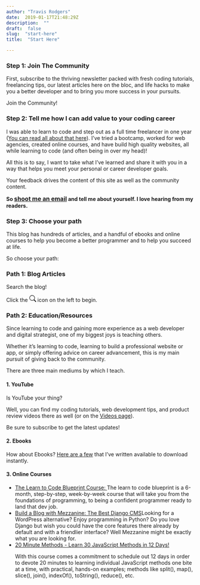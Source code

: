 ```yaml
---
author: "Travis Rodgers"
date:  2019-01-17T21:48:29Z
description:  ""
draft:  false
slug:  "start-here"
title:  "Start Here"

---
```

<h3 id="tab-con-12">Step 1: Join The Community</h2>
<p>First, subscribe to the thriving newsletter packed with fresh coding tutorials, freelancing tips, our latest articles here on the bloc, and life hacks to make you a better developer and to bring you more success in your pursuits.&nbsp;</p>
<p class="textcenter"><a class="button" id="genBtn">Join the Community!</a></p>
<h3 id="tab-con-4">Step 2: Tell me how I can add value to your coding career</h2>
<p>I was able to learn to code and step out as a full time freelancer in one year (<a href="/ebooks" target="_blank" rel="noopener noreferrer">You can read all about that here</a>). I&#8217;ve tried a bootcamp, worked for web agencies, created online courses, and have build high quality websites, all while learning to code (and often being in over my head)!</p>
<p>All this is to say, I want to take what I&#8217;ve learned and share it with you in a way that helps you meet your personal or career developer goals.</p>
<p>Your feedback drives the content of this site as well as the community content.</p>
<p><strong>So <a class="typeform-share link" href="https://travisrodgers.typeform.com/to/S8ZvMR" data-mode="popup" style="font-size:16px;" data-submit-close-delay="1" target="_blank">shoot me an email</a> <script> (function() { var qs,js,q,s,d=document, gi=d.getElementById, ce=d.createElement, gt=d.getElementsByTagName, id="typef_orm_share", b="https://embed.typeform.com/"; if(!gi.call(d,id)){ js=ce.call(d,"script"); js.id=id; js.src=b+"embed.js"; q=gt.call(d,"script")[0]; q.parentNode.insertBefore(js,q) } })() </script> and tell me about yourself. I love hearing from my readers.</strong></p>
<h3 id="tab-con-6">Step 3: Choose your path</h2>
<p>This blog has hundreds of articles, and a handful of ebooks and online courses to help you become a better programmer and to help you succeed at life.</p>
<p>So choose your path:</p>
<h3 id="tab-con-2">Path 1: Blog Articles</h3>
            <p>Search the blog! </p>
            <p>Click the   <span>  <svg xmlns="http://www.w3.org/2000/svg" width="18" height="18" fill="currentColor" viewBox="0 0 16 16"><path d="M11.742 10.344a6.5 6.5 0 1 0-1.397 1.398h-.001c.03.04.062.078.098.115l3.85 3.85a1 1 0 0 0 1.415-1.414l-3.85-3.85a1.007 1.007 0 0 0-.115-.1zM12 6.5a5.5 5.5 0 1 1-11 0 5.5 5.5 0 0 1 11 0z"></path></svg>  </span>   icon on the left to begin.</p>
            
<h3 id="tab-con-5">Path 2: Education/Resources</h3>
<p>Since learning to code and gaining more experience as a web developer and digital strategist, one of my biggest joys is teaching others.</p>
<p>Whether it&#8217;s learning to code, learning to build a professional website or app, or simply offering advice on career advancement, this is my main pursuit of giving back to the community.</p>
<p>There are three main mediums by which I teach.&nbsp;</p>
<h4>1. YouTube</h4>
<script src="https://apis.google.com/js/platform.js"></script>

<div class="g-ytsubscribe" data-channelid="UCGPGirOab9EGy7VH4IwmWVQ" data-layout="full" data-count="hidden"></div>
<p>Is YouTube your thing? </p>

<p>Well, you can find my coding tutorials, web development tips, and product review videos there as well (or on the <a href="/videos">Videos page</a>).</p>
<p>Be sure to subscribe to get the latest updates!</p>
<h4>2. Ebooks</h4>
<p>How about Ebooks? <a href="/ebooks">Here are a few</a> that I&#8217;ve written available to download instantly.</p>
<h4>3. Online Courses</h4>
<ul>
    <li><a href="https://learntocodeblueprint.com">The Learn to Code Blueprint Course: </a>The learn to code blueprint is a 6-month, step-by-step, week-by-week course that will take you from the foundations of programming, to being a confident programmer ready to land that dev job.</li>
    <li><a href="/mezzanine">Build a Blog with Mezzanine: The Best Django CMS</a>Looking for a WordPress alternative? Enjoy programming in Python? Do you love Django but wish you could have the core features there already by default and with a friendlier interface? Well Mezzanine might be exactly what you are looking for.</li>
    <li><a href="/methods">20 Minute Methods - Learn 30 JavaScript Methods in 12 Days!</a><p>With this course comes a commitment to schedule out 12 days in order to devote 20 minutes to learning individual JavaScript methods one bite at a time, with practical, hands-on examples; methods like split(), map(), slice(), join(), indexOf(), toString(), reduce(), etc.</p></li>
</ul>

<div id="general-signup" class="modal">
    <!-- Modal content -->
    <div class="modal-content">
      <span class="close">&times;</span>
      <!-- Begin Mailchimp Signup Form -->
<div id="mc_embed_signup">
<form action="https://media.us15.list-manage.com/subscribe/post?u=f6813488291919f4ea3427452&amp;id=926c758826" method="post" id="mc-embedded-subscribe-form" name="mc-embedded-subscribe-form" class="validate" target="_blank" novalidate>
    <div id="mc_embed_signup_scroll">
	<h2 class="mt-0">Receive the Weekly Newsletter</h2>
<div class="mc-field-group">
	<label for="mce-FNAME" style="display:none;">First Name </label>
	<input type="text" value="" name="FNAME" class="required" id="mce-FNAME" placeholder="First Name" >
</div>
<div class="mc-field-group">
	<label style="display: none;" for="mce-EMAIL">Email Address </label>
	<input type="email" value="" name="EMAIL" class="required email" id="mce-EMAIL" placeholder="Email">
</div>
<input type="hidden" name="group[6077][32]" value="1">
	<div id="mce-responses" class="clear">
		<div class="response" id="mce-error-response" style="display:none"></div>
		<div class="response" id="mce-success-response" style="display:none"></div>
	</div>    <!-- real people should not fill this in and expect good things - do not remove this or risk form bot signups-->
    <div style="position: absolute; left: -5000px;" aria-hidden="true"><input type="text" name="b_f6813488291919f4ea3427452_926c758826" tabindex="-1" value=""></div>
    <div><input style="background-color:#c4732d; font-size: 17px;" type="submit" value="Subscribe" name="subscribe" id="mc-embedded-subscribe" class="button"></div>
    </div>
</form>
</div>

<!--End mc_embed_signup-->
</div>
  </div>
</div>

<script>
  var modal = document.getElementById("general-signup");
  var btn = document.getElementById("genBtn");
  var span = document.getElementsByClassName("close")[0];

  btn.onclick = function() {
    modal.style.display = "block";
  };
  span.onclick = function() {
    modal.style.display = "none";
  };
  window.onclick = function(event) {
    if (event.target == modal) {
      modal.style.display = "none";
    }
  };
</script>

<style>
/* The Modal (background) */
 .modal {
	 display: none;
	/* Hidden by default */
	 position: fixed;
	/* Stay in place */
	 z-index: 1;
	/* Sit on top */
	 left: 0;
	 top: 0;
	 width: 100%;
	/* Full width */
	 height: 100%;
	/* Full height */
	 overflow: auto;
	/* Enable scroll if needed */
	 background-color: #000;
	/* Fallback color */
	 background-color: rgba(0, 0, 0, 0.4);
	/* Black w/ opacity */
}
/* Modal Content/Box */
 .modal-content {
	 background-color: #fefefe !important;
	 margin: 15% auto;
	/* 15% from the top and centered */
	 padding: 20px;
	 border: 1px solid #888;
	 width: 80%;
	/* Could be more or less, depending on screen size */
	 max-width: 600px;
	 border-radius: 10px;
	 background: url('/images/2019/12/dust_scratches.png');
	 background-size: cover;
	 background-repeat: no-repeat;
}
 .modal-content input[type=text], .modal-content input[type=email] {
	 background: #fff;
	 display: block;
	 background: none;
	 font: 14px "Merriweather", sans-serif;
	 border: 1px solid #ddd;
	 padding: 10px 25px;
	 height: 50px;
	 width: 100%;
	 margin-bottom: 15px;
	 -webkit-box-sizing: border-box;
	 box-sizing: border-box;
	 -webkit-transition: all 300ms ease;
	 -moz-transition: all 300ms ease;
	 -ms-transition: all 300ms ease;
	 -o-transition: all 300ms ease;
	 transition: all 300ms ease;
	 -webkit-border-radius: 5px;
	 -moz-border-radius: 5px;
	 -ms-border-radius: 5px;
	 border-radius: 5px;
}
/* The Close Button */
 .close, .close1, .close2, .close3, .close4 {
	 color: #aaa;
	 text-align: right;
	 font-size: 28px;
	 font-weight: bold;
}
 .close:hover, .close:focus, .close1:hover, .close1:focus, .close2:hover, .close2:focus, .close3:hover, .close3:focus, .close4:hover, .close5:focus {
	 color: black;
	 text-decoration: none;
	 cursor: pointer;
}
 
    </style>